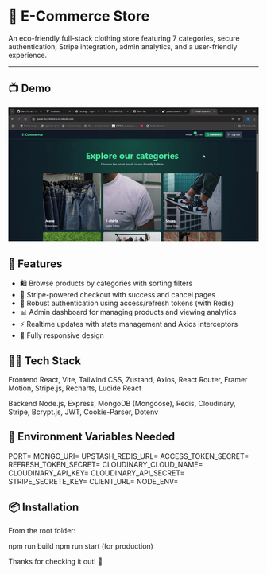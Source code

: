# 📌 E-Commerce Store

An eco-friendly full-stack clothing store featuring 7 categories, secure authentication, Stripe integration, admin analytics, and a user-friendly experience.

---

## 📺 Demo


![Demo](./gif/admin-dashboad.gif)



## 🚀 Features

- 🛍️ Browse products by categories with sorting filters
- 🧾 Stripe-powered checkout with success and cancel pages
- 🔐 Robust authentication using access/refresh tokens (with Redis)
- 📊 Admin dashboard for managing products and viewing analytics
- ⚡ Realtime updates with state management and Axios interceptors
- 📱 Fully responsive design

## 🧑‍💻 Tech Stack

Frontend
React, Vite, Tailwind CSS, Zustand, Axios, React Router, Framer Motion, Stripe.js, Recharts, Lucide React

Backend
Node.js, Express, MongoDB (Mongoose), Redis, Cloudinary, Stripe, Bcrypt.js, JWT, Cookie-Parser, Dotenv


## 🔐 Environment Variables Needed

PORT=
MONGO_URI=
UPSTASH_REDIS_URL=
ACCESS_TOKEN_SECRET=
REFRESH_TOKEN_SECRET=
CLOUDINARY_CLOUD_NAME=
CLOUDINARY_API_KEY=
CLOUDINARY_API_SECRET=
STRIPE_SECRETE_KEY=
CLIENT_URL=
NODE_ENV=


## 📦 Installation

From the root folder:

npm run build 
npm run start (for production)


Thanks for checking it out! 🌿